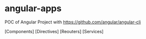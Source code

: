 # angular-apps

POC of Angular Project with https://github.com/angular/angular-cli 

[Components]  [Directives] [Reouters] [Services]

